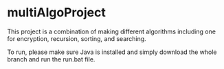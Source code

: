 # multiAlgoProject
This project is a combination of making different algorithms including one for encryption, recursion, sorting, and searching.

To run, please make sure Java is installed and simply download the whole branch and run the run.bat file.
